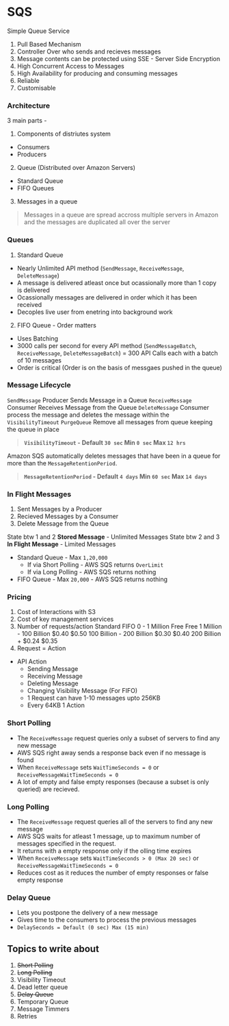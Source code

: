 # SQS
Simple Queue Service
1. Pull Based Mechanism
2. Controller Over who sends and recieves messages
3. Message contents can be protected using SSE - Server Side Encryption
4. High Concurrent Access to Messages
5. High Availability for producing and consuming messages
6. Reliable
7. Customisable

### Architecture
3 main parts -
1. Components of distriutes system
  - Consumers
  - Producers
2. Queue (Distributed over Amazon Servers)
  - Standard Queue
  - FIFO Queues
3. Messages in a queue

> Messages in a queue are spread accross multiple servers in Amazon and the messages are duplicated all over the server

### Queues
1. Standard Queue 
  - Nearly Unlimited API method (`SendMessage`, `ReceiveMessage`, `DeleteMessage`) 
  - A message is delivered atleast once but ocassionally more than 1 copy is delivered
  - Ocassionally messages are delivered in order which it has been received
  - Decoples live user from enetring into background work

2. FIFO Queue - Order matters
  - Uses Batching
  - 3000 calls per second for every API method (`SendMessageBatch`, `ReceiveMessage`, `DeleteMessageBatch`) = 300 API Calls each with a batch of 10 messages
  - Order is critical (Order is on the basis of messgaes pushed in the queue)

### Message Lifecycle
`SendMessage` Producer Sends Message in a Queue 
`ReceiveMessage` Consumer Receives Message from the Queue 
`DeleteMessage` Consumer process the message and deletes the message within the `VisibilityTimeout`
`PurgeQueue` Remove all messages from queue keeping the queue in place

> **`VisibilityTimeout` - Default `30 sec` Min `0 sec` Max `12 hrs`**

Amazon SQS automatically deletes messages that have been in a queue for more than the `MessageRetentionPeriod`.

> **`MessageRetentionPeriod` - Default `4 days` Min `60 sec` Max `14 days`**

### In Flight Messages
1. Sent Messages by a Producer
2. Recieved Messages by a Consumer
3. Delete Message from the Queue

State btw 1 and 2 **Stored Message** - Unlimited Messages
State btw 2 and 3 **In Flight Message** - Limited Messages
  - Standard Queue - Max `1,20,000`
    - If via Short Polling - AWS SQS returns `OverLimit`
    - If via Long Polling - AWS SQS returns nothing
  - FIFO Queue - Max `20,000` - AWS SQS returns nothing

### Pricing
1. Cost of Interactions with S3
2. Cost of key management services
3. Number of requests/action     Standard       FIFO 
   0 - 1 Million                  Free         Free
   1 Million - 100 Billion        $0.40        $0.50
   100 Billion - 200 Billion      $0.30        $0.40
   200 Billion +                  $0.24        $0.35
4. Request = Action
  - API Action
    - Sending Message
    - Receiving Message
    - Deleting Message
    - Changing Visibility Message (For FIFO)
    - 1 Request can have 1-10 messages upto 256KB
    - Every 64KB 1 Action

### Short Polling
- The `ReceiveMessage` request queries only a subset of servers to find any new message
- AWS SQS right away sends a response back even if no message is found
- When `ReceiveMessage` sets `WaitTimeSeconds = 0` or `ReceiveMessageWaitTimeSeconds = 0`
- A lot of empty and false empty responses (because a subset is only queried) are recieved.

### Long Polling
- The `ReceiveMessage` request queries all of the servers to find any new message
- AWS SQS waits for atleast 1 message, up to maximum number of messages specified in the request.
- It returns with a empty response only if the olling time expires
- When `ReceiveMessage` sets `WaitTimeSeconds > 0 (Max 20 sec)` or `ReceiveMessageWaitTimeSeconds = 0`
- Reduces cost as it reduces the number of empty responses or false empty response

### Delay Queue
- Lets you postpone the delivery of a new message
- Gives time to the consumers to process the previous messages 
- `DelaySeconds = Default (0 sec) Max (15 min)`


## Topics to write about
1. ~~Short Polling~~
2. ~~Long Polling~~
3. Visibility Timeout
4. Dead letter queue
5. ~~Delay Queue~~
6. Temporary Queue
7. Message Timmers
8. Retries

